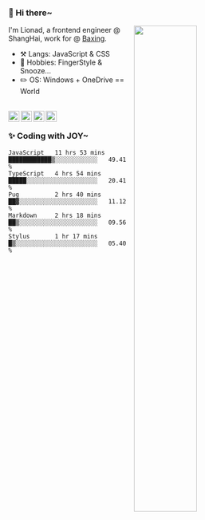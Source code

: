### 👋 Hi there~

[<img align="right" width="50%" src="https://github-readme-stats.vercel.app/api?username=Lionad-Morotar&show_icons=true">](https://metrics.lecoq.io/ouuan?template=classic)

I'm Lionad, a frontend engineer @ ShangHai, work for @ [Baxing](https://github.com/baixing).

- ⚒️ Langs: JavaScript & CSS
- 🎨 Hobbies: FingerStyle & Snooze...
- ✏️ OS: Windows + OneDrive == World

<br />

<a href="https://www.lionad.art">
  <img align="left" alt="lionad-art" width="22px" src="https://cdn.jsdelivr.net/npm/simple-icons@3.1.0/icons/wordpress.svg" />
</a>
<a href="#1806234223">
  <img align="left" alt="1806234223" width="22px" src="https://cdn.jsdelivr.net/npm/simple-icons@3.1.0/icons/tencentqq.svg" />
</a>
<a href="https://www.zhihu.com/people/Lionad">
  <img align="left" alt="132yse" width="22px" src="https://cdn.jsdelivr.net/npm/simple-icons@3.1.0/icons/zhihu.svg" />
</a>
<a href="https://github.com/Lionad-Morotar">
  <img align="left" alt="yisar" width="22px" src="https://cdn.jsdelivr.net/npm/simple-icons@3.1.0/icons/github.svg" />
</a>

<br />

### ✨ Coding with JOY~

<!--START_SECTION:waka-->
```text
JavaScript   11 hrs 53 mins  ████████████▒░░░░░░░░░░░░   49.41 % 
TypeScript   4 hrs 54 mins   █████░░░░░░░░░░░░░░░░░░░░   20.41 % 
Pug          2 hrs 40 mins   ██▓░░░░░░░░░░░░░░░░░░░░░░   11.12 % 
Markdown     2 hrs 18 mins   ██▒░░░░░░░░░░░░░░░░░░░░░░   09.56 % 
Stylus       1 hr 17 mins    █▒░░░░░░░░░░░░░░░░░░░░░░░   05.40 % 
```
<!--END_SECTION:waka-->
